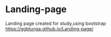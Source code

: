 # Landing-page
Landing page created for study,using bootstrap https://ggbtunga.github.io/Landing-page/
